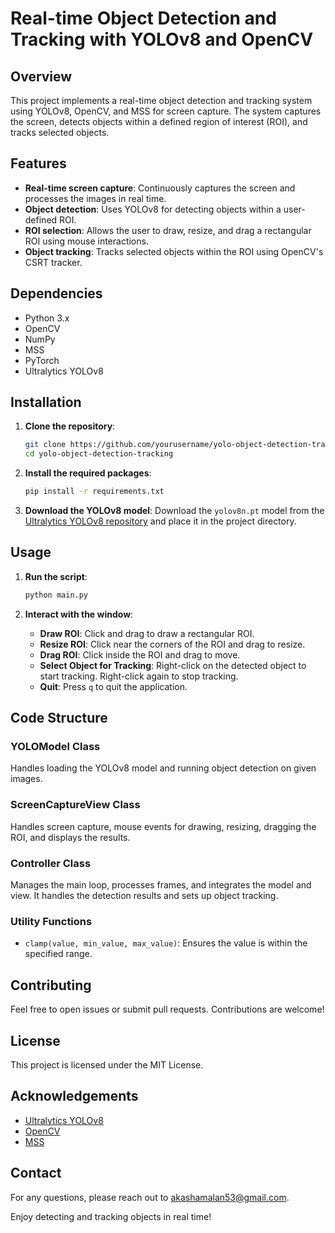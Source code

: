 # Real-time Object Detection and Tracking with YOLOv8 and OpenCV

## Overview

This project implements a real-time object detection and tracking system using YOLOv8, OpenCV, and MSS for screen capture. The system captures the screen, detects objects within a defined region of interest (ROI), and tracks selected objects.

## Features

- **Real-time screen capture**: Continuously captures the screen and processes the images in real time.
- **Object detection**: Uses YOLOv8 for detecting objects within a user-defined ROI.
- **ROI selection**: Allows the user to draw, resize, and drag a rectangular ROI using mouse interactions.
- **Object tracking**: Tracks selected objects within the ROI using OpenCV's CSRT tracker.

## Dependencies

- Python 3.x
- OpenCV
- NumPy
- MSS
- PyTorch
- Ultralytics YOLOv8

## Installation

1. **Clone the repository**:
    ```bash
    git clone https://github.com/yourusername/yolo-object-detection-tracking.git
    cd yolo-object-detection-tracking
    ```

2. **Install the required packages**:
    ```bash
    pip install -r requirements.txt
    ```

3. **Download the YOLOv8 model**:
    Download the `yolov8n.pt` model from the [Ultralytics YOLOv8 repository](https://github.com/ultralytics/yolov8) and place it in the project directory.

## Usage

1. **Run the script**:
    ```bash
    python main.py
    ```

2. **Interact with the window**:
    - **Draw ROI**: Click and drag to draw a rectangular ROI.
    - **Resize ROI**: Click near the corners of the ROI and drag to resize.
    - **Drag ROI**: Click inside the ROI and drag to move.
    - **Select Object for Tracking**: Right-click on the detected object to start tracking. Right-click again to stop tracking.
    - **Quit**: Press `q` to quit the application.

## Code Structure

### YOLOModel Class

Handles loading the YOLOv8 model and running object detection on given images.

### ScreenCaptureView Class

Handles screen capture, mouse events for drawing, resizing, dragging the ROI, and displays the results.

### Controller Class

Manages the main loop, processes frames, and integrates the model and view. It handles the detection results and sets up object tracking.

### Utility Functions

- `clamp(value, min_value, max_value)`: Ensures the value is within the specified range.

## Contributing

Feel free to open issues or submit pull requests. Contributions are welcome!

## License

This project is licensed under the MIT License.

## Acknowledgements

- [Ultralytics YOLOv8](https://github.com/ultralytics/yolov8)
- [OpenCV](https://opencv.org/)
- [MSS](https://github.com/BoboTiG/python-mss)

## Contact

For any questions, please reach out to akashamalan53@gmail.com.

Enjoy detecting and tracking objects in real time!
